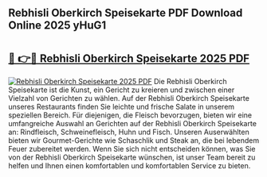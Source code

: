 ## Rebhisli Oberkirch Speisekarte PDF Download Online 2025 yHuG1

# <h2><a href="http://gcdxwg.nevu.top/?p=Rebhisli+Oberkirch+Speisekarte">🔗 👉🔴 Rebhisli Oberkirch Speisekarte 2025 PDF</a></h2>

[![Rebhisli Oberkirch Speisekarte 2025 PDF](https://i.imgur.com/dBaPXMq.png)](http://gcdxwg.nevu.top/?p=Rebhisli+Oberkirch+Speisekarte)
Die Rebhisli Oberkirch Speisekarte ist die Kunst, ein Gericht zu kreieren und zwischen einer Vielzahl von Gerichten zu wählen. Auf der Rebhisli Oberkirch Speisekarte unseres Restaurants finden Sie leichte und frische Salate in unserem speziellen Bereich. Für diejenigen, die Fleisch bevorzugen, bieten wir eine umfangreiche Auswahl an Gerichten auf der Rebhisli Oberkirch Speisekarte an: Rindfleisch, Schweinefleisch, Huhn und Fisch. Unseren Auserwählten bieten wir Gourmet-Gerichte wie Schaschlik und Steak an, die bei lebendem Feuer zubereitet werden. Wenn Sie sich nicht entscheiden können, was Sie von der Rebhisli Oberkirch Speisekarte wünschen, ist unser Team bereit zu helfen und Ihnen einen komfortablen und komfortablen Service zu bieten.
